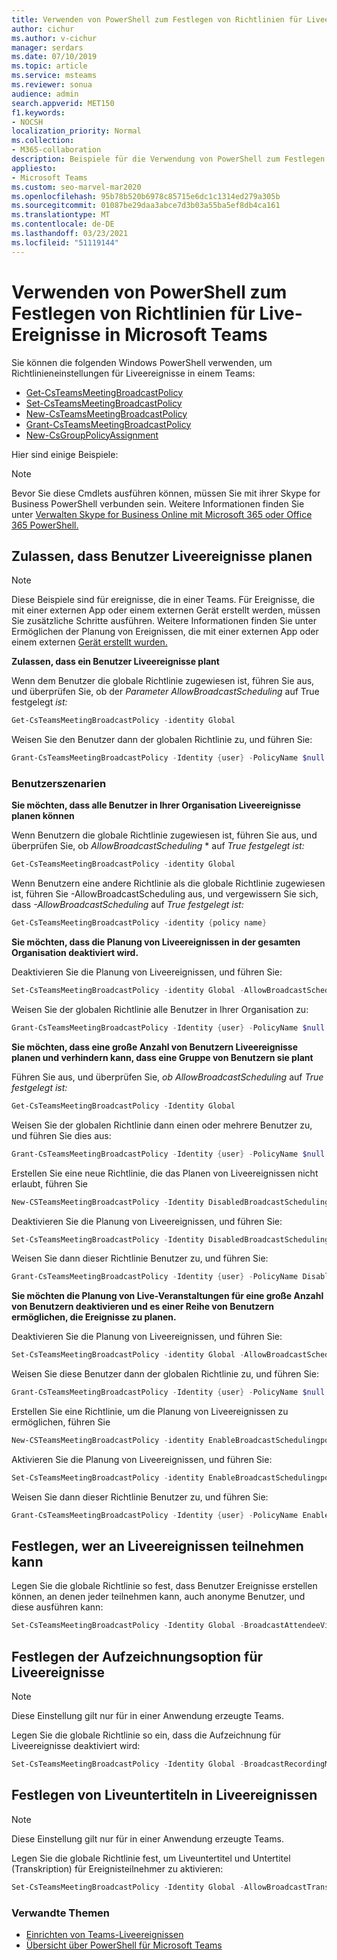 ```yaml
---
title: Verwenden von PowerShell zum Festlegen von Richtlinien für Liveereignisse
author: cichur
ms.author: v-cichur
manager: serdars
ms.date: 07/10/2019
ms.topic: article
ms.service: msteams
ms.reviewer: sonua
audience: admin
search.appverid: MET150
f1.keywords:
- NOCSH
localization_priority: Normal
ms.collection:
- M365-collaboration
description: Beispiele für die Verwendung von PowerShell zum Festlegen von Richtlinien in Teams, um zu steuern, wer Liveereignisse in Ihrer Organisation halten kann, und die Features, die in den Ereignissen verfügbar sind.
appliesto:
- Microsoft Teams
ms.custom: seo-marvel-mar2020
ms.openlocfilehash: 95b78b520b6978c85715e6dc1c1314ed279a305b
ms.sourcegitcommit: 01087be29daa3abce7d3b03a55ba5ef8db4ca161
ms.translationtype: MT
ms.contentlocale: de-DE
ms.lasthandoff: 03/23/2021
ms.locfileid: "51119144"
---
```

# <a name="use-powershell-to-set-live-events-policies-in-microsoft-teams"></a>Verwenden von PowerShell zum Festlegen von Richtlinien für Live-Ereignisse in Microsoft Teams

Sie können die folgenden Windows PowerShell verwenden, um Richtlinieneinstellungen für Liveereignisse in einem Teams: 
- [Get-CsTeamsMeetingBroadcastPolicy](/powershell/module/skype/get-csteamsmeetingbroadcastpolicy?view=skype-ps)
- [Set-CsTeamsMeetingBroadcastPolicy](/powershell/module/skype/set-csteamsmeetingbroadcastpolicy?view=skype-ps)
- [New-CsTeamsMeetingBroadcastPolicy](/powershell/module/skype/new-csteamsmeetingbroadcastpolicy?view=skype-ps)
- [Grant-CsTeamsMeetingBroadcastPolicy](/powershell/module/skype/grant-csteamsmeetingbroadcastpolicy?view=skype-ps)
- [New-CsGroupPolicyAssignment](/powershell/module/teams/new-csgrouppolicyassignment?view=teams-ps)

Hier sind einige Beispiele:

> [!NOTE]
> Bevor Sie diese Cmdlets ausführen können, müssen Sie mit ihrer Skype for Business PowerShell verbunden sein. Weitere Informationen finden Sie unter [Verwalten Skype for Business Online mit Microsoft 365 oder Office 365 PowerShell.](/office365/enterprise/powershell/manage-skype-for-business-online-with-office-365-powershell)

## <a name="allow-users-to-schedule-live-events"></a>Zulassen, dass Benutzer Liveereignisse planen 

> [!NOTE]
> Diese Beispiele sind für ereignisse, die in einer Teams. Für Ereignisse, die mit einer externen App oder einem externen Gerät erstellt werden, müssen Sie zusätzliche Schritte ausführen. Weitere Informationen finden Sie unter Ermöglichen der Planung von Ereignissen, die mit einer externen App oder einem externen [Gerät erstellt wurden.](set-up-for-teams-live-events.md#enable-users-to-schedule-events-that-were-produced-with-an-external-app-or-device)

**Zulassen, dass ein Benutzer Liveereignisse plant**

Wenn dem Benutzer die globale Richtlinie zugewiesen ist, führen Sie aus, und überprüfen Sie, ob der *Parameter AllowBroadcastScheduling* auf True festgelegt *ist:*
```PowerShell
Get-CsTeamsMeetingBroadcastPolicy -identity Global
```
Weisen Sie den Benutzer dann der globalen Richtlinie zu, und führen Sie:
```PowerShell
Grant-CsTeamsMeetingBroadcastPolicy -Identity {user} -PolicyName $null -Verbose
```

### <a name="user-scenarios"></a>Benutzerszenarien
**Sie möchten, dass alle Benutzer in Ihrer Organisation Liveereignisse planen können**

Wenn Benutzern die globale Richtlinie zugewiesen ist, führen Sie aus, und überprüfen Sie, ob *AllowBroadcastScheduling* * auf *True festgelegt ist:*
```PowerShell
Get-CsTeamsMeetingBroadcastPolicy -identity Global
```
Wenn Benutzern eine andere Richtlinie als die globale Richtlinie zugewiesen ist, führen Sie -AllowBroadcastScheduling aus, und vergewissern Sie sich, dass *-AllowBroadcastScheduling* auf *True festgelegt ist:*
```PowerShell
Get-CsTeamsMeetingBroadcastPolicy -identity {policy name}
```
**Sie möchten, dass die Planung von Liveereignissen in der gesamten Organisation deaktiviert wird.**

Deaktivieren Sie die Planung von Liveereignissen, und führen Sie:
```PowerShell
Set-CsTeamsMeetingBroadcastPolicy -identity Global -AllowBroadcastScheduling $false
```
Weisen Sie der globalen Richtlinie alle Benutzer in Ihrer Organisation zu:
```PowerShell
Grant-CsTeamsMeetingBroadcastPolicy -Identity {user} -PolicyName $null -Verbose
```

**Sie möchten, dass eine große Anzahl von Benutzern Liveereignisse planen und verhindern kann, dass eine Gruppe von Benutzern sie plant**

Führen Sie aus, und überprüfen Sie, *ob AllowBroadcastScheduling* auf *True festgelegt ist:*
```PowerShell
Get-CsTeamsMeetingBroadcastPolicy -Identity Global
```
Weisen Sie der globalen Richtlinie dann einen oder mehrere Benutzer zu, und führen Sie dies aus:
```PowerShell
Grant-CsTeamsMeetingBroadcastPolicy -Identity {user} -PolicyName $null -Verbose
```

Erstellen Sie eine neue Richtlinie, die das Planen von Liveereignissen nicht erlaubt, führen Sie
```PowerShell
New-CSTeamsMeetingBroadcastPolicy -Identity DisabledBroadcastSchedulingPolicy
```
Deaktivieren Sie die Planung von Liveereignissen, und führen Sie:
```PowerShell
Set-CsTeamsMeetingBroadcastPolicy -Identity DisabledBroadcastSchedulingPolicy -AllowBroadcastScheduling $false
```
Weisen Sie dann dieser Richtlinie Benutzer zu, und führen Sie:
```PowerShell
Grant-CsTeamsMeetingBroadcastPolicy -Identity {user} -PolicyName DisabledBroadcastSchedulingPolicy -Verbose
```
**Sie möchten die Planung von Live-Veranstaltungen für eine große Anzahl von Benutzern deaktivieren und es einer Reihe von Benutzern ermöglichen, die Ereignisse zu planen.**

Deaktivieren Sie die Planung von Liveereignissen, und führen Sie:
```PowerShell
Set-CsTeamsMeetingBroadcastPolicy -identity Global -AllowBroadcastScheduling $false
```
Weisen Sie diese Benutzer dann der globalen Richtlinie zu, und führen Sie:
```PowerShell
Grant-CsTeamsMeetingBroadcastPolicy -Identity {user} -PolicyName $null -Verbose
```
Erstellen Sie eine Richtlinie, um die Planung von Liveereignissen zu ermöglichen, führen Sie
```PowerShell
New-CSTeamsMeetingBroadcastPolicy -identity EnableBroadcastSchedulingpolicy
```
Aktivieren Sie die Planung von Liveereignissen, und führen Sie:
```PowerShell
Set-CsTeamsMeetingBroadcastPolicy -identity EnableBroadcastSchedulingpolicy -AllowBroadcastScheduling $true
```
Weisen Sie dann dieser Richtlinie Benutzer zu, und führen Sie:
```PowerShell
Grant-CsTeamsMeetingBroadcastPolicy -Identity {user} -PolicyName EnableBroadcastSchedulingpolicy -Verbose
```
## <a name="set-who-can-join-live-events"></a>Festlegen, wer an Liveereignissen teilnehmen kann
 
Legen Sie die globale Richtlinie so fest, dass Benutzer Ereignisse erstellen können, an denen jeder teilnehmen kann, auch anonyme Benutzer, und diese ausführen kann:
```PowerShell
Set-CsTeamsMeetingBroadcastPolicy -Identity Global -BroadcastAttendeeVisibility Everyone  
```
## <a name="set-the-recording-option-for-live-events"></a>Festlegen der Aufzeichnungsoption für Liveereignisse
> [!NOTE]
> Diese Einstellung gilt nur für in einer Anwendung erzeugte Teams.

Legen Sie die globale Richtlinie so ein, dass die Aufzeichnung für Liveereignisse deaktiviert wird:
```PowerShell
Set-CsTeamsMeetingBroadcastPolicy -Identity Global -BroadcastRecordingMode AlwaysDisabled 
```
## <a name="set-live-captions-and-subtitles-in-live-events"></a>Festlegen von Liveuntertiteln in Liveereignissen
> [!NOTE]
> Diese Einstellung gilt nur für in einer Anwendung erzeugte Teams. 

Legen Sie die globale Richtlinie fest, um Liveuntertitel und Untertitel (Transkription) für Ereignisteilnehmer zu aktivieren:
```PowerShell
Set-CsTeamsMeetingBroadcastPolicy -Identity Global -AllowBroadcastTranscription $true 
```

### <a name="related-topics"></a>Verwandte Themen
- [Einrichten von Teams-Liveereignissen](set-up-for-teams-live-events.md)
- [Übersicht über PowerShell für Microsoft Teams](../teams-powershell-overview.md)